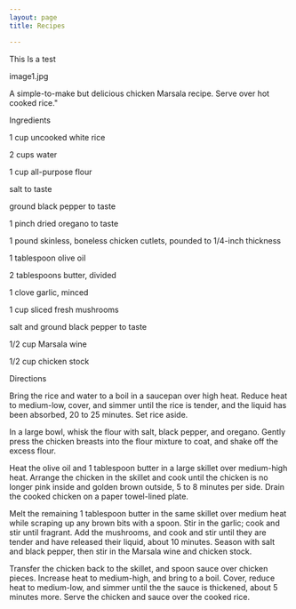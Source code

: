 ```yaml
---
layout: page
title: Recipes

---
```


<title>test</title> <style type="text/css"> code{white-space: pre-wrap;} span.smallcaps{font-variant: small-caps;} span.underline{text-decoration: underline;} div.column{display: inline-block; vertical-align: top; width: 50%;} </style>
This Is a test

image1.jpg

A simple-to-make but delicious chicken Marsala recipe. Serve over hot cooked rice."

Ingredients

1 cup uncooked white rice

2 cups water

1 cup all-purpose flour

salt to taste

ground black pepper to taste

1 pinch dried oregano to taste

1 pound skinless, boneless chicken cutlets, pounded to 1/4-inch thickness

 

1 tablespoon olive oil

2 tablespoons butter, divided

1 clove garlic, minced

1 cup sliced fresh mushrooms

salt and ground black pepper to taste

1/2 cup Marsala wine

1/2 cup chicken stock

Directions

Bring the rice and water to a boil in a saucepan over high heat. Reduce heat to medium-low, cover, and simmer until the rice is tender, and the liquid has been absorbed, 20 to 25 minutes. Set rice aside.

In a large bowl, whisk the flour with salt, black pepper, and oregano. Gently press the chicken breasts into the flour mixture to coat, and shake off the excess flour.

Heat the olive oil and 1 tablespoon butter in a large skillet over medium-high heat. Arrange the chicken in the skillet and cook until the chicken is no longer pink inside and golden brown outside, 5 to 8 minutes per side. Drain the cooked chicken on a paper towel-lined plate.

Melt the remaining 1 tablespoon butter in the same skillet over medium heat while scraping up any brown bits with a spoon. Stir in the garlic; cook and stir until fragrant. Add the mushrooms, and cook and stir until they are tender and have released their liquid, about 10 minutes. Season with salt and black pepper, then stir in the Marsala wine and chicken stock.

Transfer the chicken back to the skillet, and spoon sauce over chicken pieces. Increase heat to medium-high, and bring to a boil. Cover, reduce heat to medium-low, and simmer until the the sauce is thickened, about 5 minutes more. Serve the chicken and sauce over the cooked rice.
